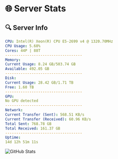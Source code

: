 # 🌐 Server Stats
## 🔍 Server Info
```yaml
CPU: Intel(R) Xeon(R) CPU E5-2699 v4 @ 1320.70MHz
CPU Usage: 5.60%
Cores: 44P | 88T
-----------------------------------
Memory:
Current Usage: 8.24 GB/503.74 GB
Available: 492.05 GB
-----------------------------------
Disk:
Current Usage: 28.42 GB/1.71 TB
Free: 1.60 TB
-----------------------------------
GPU:
No GPU detected
-----------------------------------
Network:
Current Transfer (Sent): 568.51 KB/s
Current Transfer (Received): 60.96 KB/s
Total Sent: 768.78 GB
Total Received: 161.37 GB
-----------------------------------
Uptime:
14d 12h 51m 11s
```
![GitHub Stats](https://img.shields.io/badge/Updated-2025-05-04_05:59:59-blue)